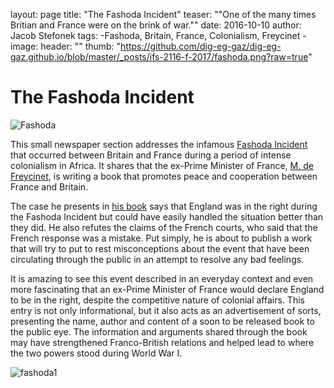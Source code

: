 layout: page
title: "The Fashoda Incident"
teaser: ""One of the many times Britian and France were on the brink of war.""
date: 2016-10-10
author: Jacob Stefonek
tags: -Fashoda, Britain, France, Colonialism, Freycinet -
image:
  header: ""
  thumb: "https://github.com/dig-eg-gaz/dig-eg-gaz.github.io/blob/master/_posts/ifs-2116-f-2017/fashoda.png?raw=true"


# **The Fashoda Incident**

![Fashoda](https://github.com/dig-eg-gaz/dig-eg-gaz.github.io/blob/master/_posts/ifs-2116-f-2017/fashoda.png?raw=true)

This small newspaper section addresses the infamous [Fashoda Incident](https://www.britannica.com/event/Fashoda-Incident) that occurred between Britain and France during a period of intense colonialism in Africa. It shares that the ex-Prime Minister of France, [M. de Freycinet](https://www.britannica.com/biography/Charles-Louis-de-Saulces-de-Freycinet), is writing a book that promotes peace and cooperation between France and Britain.

The case he presents in [his book](https://babel.hathitrust.org/cgi/pt?id=uc1.$b749498;view=2up;seq=460) says that England was in the right during the Fashoda Incident but could have easily handled the situation better than they did. He also refutes the claims of the French courts, who said that the French response was a mistake. Put simply, he is about to publish a work that will try to put to rest misconceptions about the event that have been circulating through the public in an attempt to resolve any bad feelings.

It is amazing to see this event described in an everyday context and even more fascinating that an ex-Prime Minister of France would declare England to be in the right, despite the competitive nature of colonial affairs. This entry is not only informational, but it also acts as an advertisement of sorts, presenting the name, author and content of a soon to be released book to the public eye. The information and arguments shared through the book may have strengthened Franco-British relations and helped lead to where the two powers stood during World War I.

![fashoda1](https://github.com/dig-eg-gaz/dig-eg-gaz.github.io/blob/master/_posts/ifs-2116-f-2017/fashoda1.jpg?raw=true)
